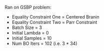 Ran on GSBP problem:

- Equality Constraint One = Centered Branin
- Equality Constraint Two = Parr Constraint
- Batch Size = 3
- Initial Lambda = 0
- Initial Samples = 10
- Num BO Iters = 102 (i.e. 3 * 34)